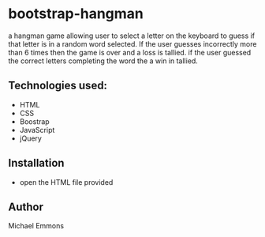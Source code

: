 # bootstrap-hangman
a hangman game allowing user to select a letter on the keyboard to guess 
if that letter is in a random word selected. If the user guesses incorrectly more than 6 times then the game is over and a loss is tallied.
if the user guessed the correct letters completing the word the a win in tallied.


## Technologies used:
- HTML
- CSS
- Boostrap
- JavaScript
- jQuery


## Installation
- open the HTML file provided

## Author
Michael Emmons

